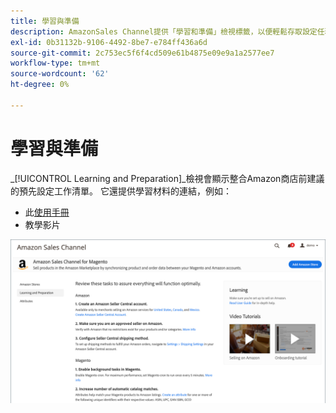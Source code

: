 ```yaml
---
title: 學習與準備
description: AmazonSales Channel提供「學習和準備」檢視標籤，以便輕鬆存取設定任務和資訊資源清單。
exl-id: 0b31132b-9106-4492-8be7-e784ff436a6d
source-git-commit: 2c753ec5f6f4cd509e61b4875e09e9a1a2577ee7
workflow-type: tm+mt
source-wordcount: '62'
ht-degree: 0%

---
```


# 學習與準備

_[!UICONTROL Learning and Preparation]_檢視會顯示整合Amazon商店前建議的預先設定工作清單。 它還提供學習材料的連結，例如：

- 此[使用手冊](./overview.md)
- 教學影片

![學習與準備檢視](assets/learning-preparation.png)
